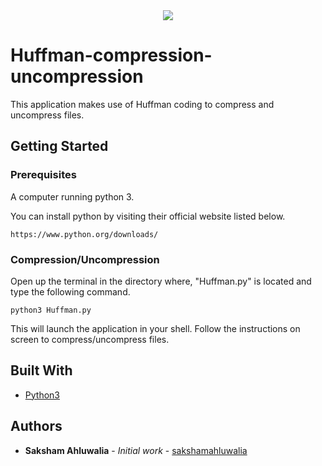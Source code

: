 <div align="center">
  <img src ="https://camo.githubusercontent.com/8791e7edd653488024ac18a0bacacc383cc07b48/687474703a2f2f73332e616d617a6f6e6177732e636f6d2f7a68656e676c61622d6d656469612f77702d636f6e74656e742f75706c6f6164732f323031352f30382f30343136343234362f552d6f662d542d4c6f676f2d426c75652d486f72697a2e706e67" />
</div>

# Huffman-compression-uncompression
This application makes use of Huffman coding to compress and uncompress files.

## Getting Started

### Prerequisites

A computer running python 3.

You can install python by visiting their official website listed below. 

```
https://www.python.org/downloads/
```

### Compression/Uncompression

Open up the terminal in the directory where, "Huffman.py" is located and type the following command.
```
python3 Huffman.py
```
This will launch the application in your shell. 
Follow the instructions on screen to compress/uncompress files.

## Built With

* [Python3](https://www.python.org/download/releases/3.0/)

## Authors

* **Saksham Ahluwalia** - *Initial work* - [sakshamahluwalia](https://github.com/sakshamahluwalia)
